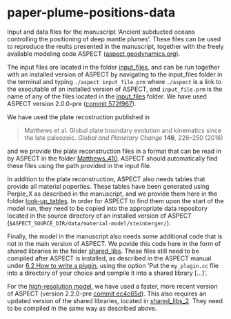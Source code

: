 # paper-plume-positions-data
Input and data files for the manuscript 'Ancient subducted oceans controlling the positioning of deep mantle plumes'. 
These files can be used to reproduce the reults presented in the manuscript, together with the freely available modeling code ASPECT ([aspect.geodynamics.org](aspect.geodynamics.org)).

The input files are located in the folder [input_files](./input_files), and can be run together with an 
installed version of ASPECT by navigating to the input_files folder in the terminal and typing 
```./aspect input_file.prm```
where `./aspect` is a link to the executable of an installed version of ASPECT, and `input_file.prm` 
is the name of any of the files located in the [input_files](./input_files) folder. 
We have used ASPECT version 2.0.0-pre ([commit 572f967](https://github.com/geodynamics/aspect/tree/572f9673a183c0975ceac85ea342750e8c2d1930)). 

We have used the plate recostruction published in 

> Matthews et al.
> Global plate boundary evolution and kinematics since the late paleozoic.
> *Global  and  Planetary  Change* **146**, 226–250 (2016)

and we provide the plate reconstruction files in a format that can be read in by ASPECT in the folder [Matthews_410](./Matthews_410). ASPECT should automatically find these files using the path provided in the input file. 

In addition to the plate reconstruction, ASPECT also needs tables that provide all material poperties. 
These tables have been generated using Perple_X as described in the manuscript, and we provide them here
in the folder [look-up_tables](./look-up_tables). 
In order for ASPECT to find them upon the start of the model run, they need to be copied into the appropriate 
data repository located in the source directory of an installed version of ASPECT (`$ASPECT_SOURCE_DIR/data/material-model/steinberger/`). 

Finally, the model in the manuscript also needs some additional code that is not in the main version of ASPECT. 
We povide this code here in the form of shared libraries in the folder [shared_libs](./shared_libs). 
These files still need to be compiled after ASPECT is installed, as described in the ASPECT manual under
[6.2 How to write a plugin](http://www.math.clemson.edu/~heister/manual.pdf#sec%3Awrite-plugin), using the option 'Put the `my_plugin.cc` file into a directory of your choice and compile it into a shared library [...]'. 

For the [high-resolution model](./input_files/global_convection_3d_stabilization_big.prm), we have used a faster, more recent version of ASPECT (version 2.2.0-pre [commit ec4c65d](https://github.com/jdannberg/aspect/releases/tag/paper-plume-positions-data)). This also requires an updated version of the shared libraries, located in [shared_libs_2](./shared_libs_2). They need to be compiled in the same way as described above. 




